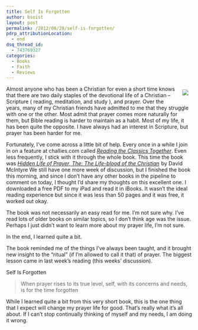 ```yaml
---
title: Self Is Forgotten
author: bsoist
layout: post
permalink: /2012/06/28/self-is-forgotten/
pdrp_attributionLocation:
  - end
dsq_thread_id:
  - 743769327
categories:
  - Books
  - Faith
  - Reviews
---
```

<div style="float:right;padding:10px;">
  <a href="http://www.amazon.com/gp/product/1845505867/ref=as_li_ss_il?ie=UTF8&#038;tag=weifyoasme-20&#038;linkCode=as2&#038;camp=1789&#038;creative=390957&#038;creativeASIN=1845505867"><img border="0" src="http://ws.assoc-amazon.com/widgets/q?_encoding=UTF8&#038;Format=_SL110_&#038;ASIN=1845505867&#038;MarketPlace=US&#038;ID=AsinImage&#038;WS=1&#038;tag=weifyoasme-20&#038;ServiceVersion=20070822" /></a><img src="http://www.assoc-amazon.com/e/ir?t=weifyoasme-20&#038;l=as2&#038;o=1&#038;a=1845505867" width="1" height="1" border="0" alt="" style="border:none !important; margin:0px !important;" />
</div>

Almost anyone who has been a Christian for even a short time knows that there are two daily staples of the devotional life of a Christian &#8211; Scripture ( reading, meditation, and study ), and prayer. Over the years, many of my Christian friends have admitted to me that they struggle with one or the other. Most admit that prayer comes more naturally for them, but Bible reading is harder to maintain as a habit. Most of my life, it has been quite the opposite. I have always had an interest in Scripture, but prayer has been harder for me.

Fortunately, I&#8217;ve come across a little bit of help. Every once in a while I join in on a feature at challies.com called [*Reading the Classics Together*][1]. Even less frequently, I stick with it through the whole book. This time the book was [*Hidden Life of Prayer, The: The Life-blood of the Christian*][2]<img src="http://www.assoc-amazon.com/e/ir?t=weifyoasme-20&l=as2&o=1&a=1845505867" width="1" height="1" border="0" alt="" style="border:none !important; margin:0px !important;" /> by David McIntyre We still have one more week of discussion, but I finished the book this morning, and since I don&#8217;t have any other books in the pipeline to comment on today, I thought I&#8217;d share my thoughts on this excellent one. I downloaded a free PDF to my iPad and read it in iBooks. It wasn&#8217;t the ideal reading experience but since it was less than 50 pages and it was free, it worked out okay.

The book was not necessarily an easy read for me. I&#8217;m not sure why. I&#8217;ve read lots of older books on similar topics, so I don&#8217;t think age was the issue. Perhaps I just didn&#8217;t want to learn more about my prayer life, I&#8217;m not sure.

In the end, I learned quite a bit.

The book reminded me of the things I&#8217;ve always been taught, and it brought new insight to the &#8220;ritual&#8221; (if I&#8217;m allowed to call it that) of prayer. The biggest lesson came in last week&#8217;s reading (this weeks&#8217; discussion). 

Self Is Forgotten

> When prayer rises to its true level, self, with its concerns and needs, is for the time forgotten

While I learned quite a bit from this very short book, this is the one thing that I expect will change my prayer life for good. That&#8217;s really what it&#8217;s all about. If I can&#8217;t stop continually thinking of myself and my needs, I am doing it wrong. 

<img style="opacity: 0;position: absolute;top:0; left:0" src="http://ecx.images-amazon.com/images/I/41nVsLGVhWL._SL500_AA300_.jpg" />

 [1]: http://www.challies.com/reading-classics-together/the-hidden-life-of-prayer
 [2]: http://www.amazon.com/gp/product/1845505867/ref=as_li_ss_tl?ie=UTF8&tag=weifyoasme-20&linkCode=as2&camp=1789&creative=390957&creativeASIN=1845505867